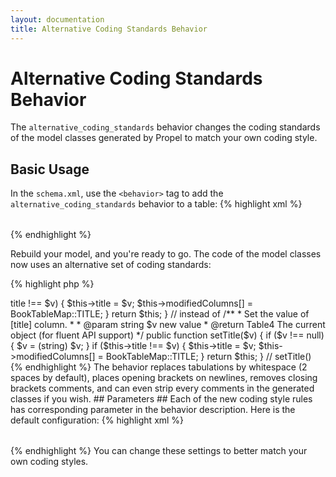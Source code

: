 ```yaml
---
layout: documentation
title: Alternative Coding Standards Behavior
---
```


# Alternative Coding Standards Behavior #

The `alternative_coding_standards` behavior changes the coding standards of the model classes generated by Propel to match your own coding style.

## Basic Usage ##

In the `schema.xml`, use the `<behavior>` tag to add the `alternative_coding_standards` behavior to a table:
{% highlight xml %}
<table name="book">
  <column name="id" required="true" primaryKey="true" autoIncrement="true" type="INTEGER" />
  <column name="title" type="VARCHAR" required="true" primaryString="true" />
  <behavior name="alternative_coding_standards" />
</table>
{% endhighlight %}

Rebuild your model, and you're ready to go. The code of the model classes now uses an alternative set of coding standards:

{% highlight php %}
<?php
// in om/BaseBook.php
  /**
   * Set the value of [title] column.
   *
   * @param      string $v new value
   * @return     Table4 The current object (for fluent API support)
   */
  public function setTitle($v)
  {
  	if ($v !== null)
  	{
  		$v = (string) $v;
  	}

  	if ($this->title !== $v)
  	{
  		$this->title = $v;
  		$this->modifiedColumns[] = BookTableMap::TITLE;
  	}

  	return $this;
  }

// instead of

	/**
	 * Set the value of [title] column.
	 *
	 * @param      string $v new value
	 * @return     Table4 The current object (for fluent API support)
	 */
	public function setTitle($v)
	{
		if ($v !== null) {
			$v = (string) $v;
		}

		if ($this->title !== $v) {
			$this->title = $v;
			$this->modifiedColumns[] = BookTableMap::TITLE;
		}

		return $this;
	} // setTitle()
{% endhighlight %}

The behavior replaces tabulations by whitespace (2 spaces by default), places opening brackets on newlines, removes closing brackets comments, and can even strip every comments in the generated classes if you wish.

## Parameters ##

Each of the new coding style rules has corresponding parameter in the behavior description. Here is the default configuration:

{% highlight xml %}
<table name="book">
  <column name="id" required="true" primaryKey="true" autoIncrement="true" type="INTEGER" />
  <column name="title" type="VARCHAR" required="true" primaryString="true" />
  <behavior name="alternative_coding_standards">
    <parameter name="brackets_newline" value="true" />
    <parameter name="remove_closing_comments" value="true" />
    <parameter name="use_whitespace" value="true" />
    <parameter name="tab_size" value="2" />
    <parameter name="strip_comments" value="false" />
  </behavior>
</table>
{% endhighlight %}

You can change these settings to better match your own coding styles.
